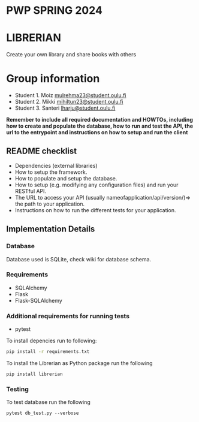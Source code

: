 # PWP SPRING 2024
# LIBRERIAN
Create your own library and share books with others

# Group information
* Student 1. Moiz  mulrehma23@student.oulu.fi
* Student 2. Mikki mihiltun23@student.oulu.fi
* Student 3. Santeri lharju@student.oulu.fi

__Remember to include all required documentation and HOWTOs, including how to create and populate the database, how to run and test the API, the url to the entrypoint and instructions on how to setup and run the client__

## README checklist
- Dependencies (external libraries)
- How to setup the framework.
- How to populate and setup the database.
- How to setup (e.g. modifying any configuration files) and run your RESTful API.
- The URL to access your API (usually nameofapplication/api/version/)=> the path to your application.
- Instructions on how to run the different tests for your application.

## Implementation Details
### Database
Database used is SQLite, check wiki for database schema.

### Requirements
* SQLAlchemy
* Flask
* Flask-SQLAlchemy

### Additional requirements for running tests
* pytest

To install depencies run to following:
```bash
pip install -r requirements.txt
```

To install the Librerian as Python package run the following
```
pip install librerian
```

### Testing
To test database run the following
```
pytest db_test.py --verbose
```
